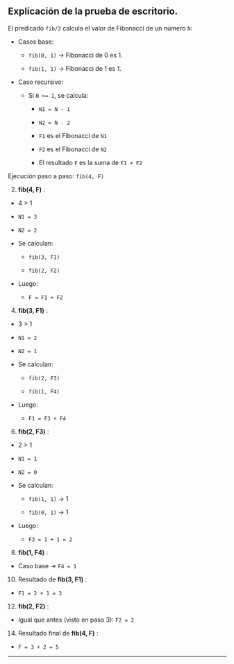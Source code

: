 ## Explicación de la prueba de escritorio.

El predicado `fib/2` calcula el valor de Fibonacci de un número `N`:
 
- Casos base:

 
  - `fib(0, 1)` → Fibonacci de 0 es 1.
 
  - `fib(1, 1)` → Fibonacci de 1 es 1.
 
- Caso recursivo:

 
  - Si `N >= 1`, se calcula:
 
    - `N1 = N - 1`
 
    - `N2 = N - 2`
 
    - `F1` es el Fibonacci de `N1`
 
    - `F2` es el Fibonacci de `N2`
 
    - El resultado `F` es la suma de `F1 + F2`

Ejecución paso a paso: `fib(4, F)`
 
2. **fib(4, F)** :
 
  - 4 > 1
 
  - `N1 = 3`
 
  - `N2 = 2`
 
  - Se calculan:

 
    - `fib(3, F1)`
 
    - `fib(2, F2)`
 
  - Luego:

 
    - `F = F1 + F2`
 
4. **fib(3, F1)** :
 
  - 3 > 1
 
  - `N1 = 2`
 
  - `N2 = 1`
 
  - Se calculan:

 
    - `fib(2, F3)`
 
    - `fib(1, F4)`
 
  - Luego:

 
    - `F1 = F3 + F4`
 
6. **fib(2, F3)** :
 
  - 2 > 1
 
  - `N1 = 1`
 
  - `N2 = 0`
 
  - Se calculan:

 
    - `fib(1, 1)` → 1
 
    - `fib(0, 1)` → 1
 
  - Luego:

 
    - `F3 = 1 + 1 = 2`
 
8. **fib(1, F4)** :
 
  - Caso base → `F4 = 1`
 
10. Resultado de **fib(3, F1)** :
 
  - `F1 = 2 + 1 = 3`
 
12. **fib(2, F2)** :
 
  - Igual que antes (visto en paso 3): `F2 = 2`
 
14. Resultado final de **fib(4, F)** :
 
  - `F = 3 + 2 = 5`



---